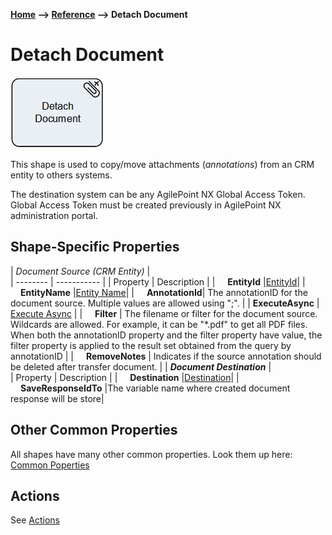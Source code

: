 __[Home](/) --> [Reference](/ref) --> Detach Document__

# Detach Document

![Detach Document](media/DetachDocument.png)

This shape is used to copy/move attachments (*annotations*) from an CRM entity
to others systems.

The destination system can be any AgilePoint NX Global Access Token. Global
Access Token must be created previously in AgilePoint NX administration portal.

## Shape-Specific Properties

| *Document Source (CRM Entity)* |  
| -------- | ----------- |
| Property | Description |
| <span style="padding-left:16px" />**EntityId**    |[EntityId](common/EntityId.md)|
| <span style="padding-left:16px" />**EntityName**  |[Entity Name](common/EntityName.md)|
| <span style="padding-left:16px" />**AnnotationId**| The annotationID for the document source. Multiple values are allowed using ";". |
| __ExecuteAsync__ | [Execute Async](common/ExecuteAsync.md) |
| <span style="padding-left:16px" />**Filter**      | The filename or filter for the document source. Wildcards are allowed. For example, it can be "\*.pdf" to get all PDF files. When both the annotationID property and the filter property have value, the filter property is applied to the result set obtained from the query by annotationID |
| <span style="padding-left:16px" />**RemoveNotes** | Indicates if the source annotation should be deleted after transfer document. |
| *__Document Destination__* |  
| Property | Description |
| <span style="padding-left:16px" />**Destination** |[Destination](common/DestinationProperty.md)|
| <span style="padding-left:16px" />**SaveResponseIdTo** |The variable name where created document response will be store|


## Other Common Properties
All shapes have many other common properties. Look them up here: [Common Poperties](common/README.md)

## Actions
See [Actions](common/Actions.md)
